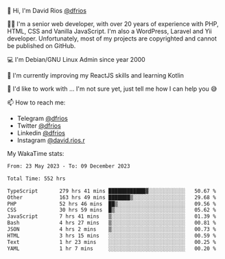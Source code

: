 👋 Hi, I'm David Rios [@dfrios](https://github.com/dfrios)

👨‍💻 I'm a senior web developer, with over 20 years of experience with PHP, HTML, CSS and Vanilla JavaScript. I'm also a WordPress, Laravel and Yii developer. Unfortunately, most of my projects are copyrighted and cannot be published on GitHub.

💻 I'm Debian/GNU Linux Admin since year 2000

🌱 I'm currently improving my ReactJS skills and learning Kotlin

💞️ I'd like to work with ... I'm not sure yet, just tell me how I can help you 😅


📫 How to reach me:
* Telegram [@dfrios](https://t.me/dfrios)
* Twitter [@dfrios](https://twitter.com/dfrios)
* Linkedin [@dfrios](https://linkedin.com/in/dfrios)
* Instagram [@david.rios.r](https://instagram.com/david.rios.r)



My WakaTime stats:
<!--START_SECTION:waka-->

```txt
From: 23 May 2023 - To: 09 December 2023

Total Time: 552 hrs

TypeScript       279 hrs 41 mins ████████████▓░░░░░░░░░░░░   50.67 %
Other            163 hrs 49 mins ███████▒░░░░░░░░░░░░░░░░░   29.68 %
PHP              52 hrs 46 mins  ██▒░░░░░░░░░░░░░░░░░░░░░░   09.56 %
CSS              30 hrs 59 mins  █▒░░░░░░░░░░░░░░░░░░░░░░░   05.62 %
JavaScript       7 hrs 41 mins   ▒░░░░░░░░░░░░░░░░░░░░░░░░   01.39 %
Bash             4 hrs 27 mins   ▒░░░░░░░░░░░░░░░░░░░░░░░░   00.81 %
JSON             4 hrs 2 mins    ▒░░░░░░░░░░░░░░░░░░░░░░░░   00.73 %
HTML             3 hrs 15 mins   ░░░░░░░░░░░░░░░░░░░░░░░░░   00.59 %
Text             1 hr 23 mins    ░░░░░░░░░░░░░░░░░░░░░░░░░   00.25 %
YAML             1 hr 7 mins     ░░░░░░░░░░░░░░░░░░░░░░░░░   00.20 %
```

<!--END_SECTION:waka-->
